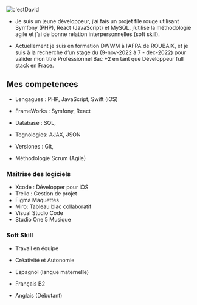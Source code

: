 
![c'estDavid](https://user-images.githubusercontent.com/94442434/191039830-b1456244-6681-4096-81d6-e781172f3c47.svg)

* Je suis un jeune développeur, j’ai fais un projet file rouge utilisant Symfony (PHP), React (JavaScript) et MySQL, j’utilise la méthodologie agile et j’ai de bonne relation interpersonnelles (soft skill). 

* Actuellement je suis en formation DWWM à l’AFPA de ROUBAIX, et  je suis à la recherche d’un stage du (9-nov-2022  à  7 - dec-2022)  pour valider mon titre Professionnel Bac +2  en tant que Développeur full stack en Frace.

## Mes competences 
* Lengagues : PHP,      JavaScript,     Swift (iOS)
* FrameWorks :         Symfony,       React
* Database :   SQL,    
* Tegnologies:        AJAX,      JSON       
* Versiones :   Git,       
                                                                                                               

* Méthodologie Scrum (Agile)       

### Maîtrise des logiciels
* Xcode :  Développer pour iOS
* Trello : Gestion de projet
* Figma Maquettes 
* Miro: Tableau blac collaboratif
* Visual Studio Code
* Studio One 5 Musique

### Soft Skill
* Travail en équipe
* Créativité et Autonomie

* Espagnol (langue maternelle) 
* Français B2
* Anglais (Débutant)






